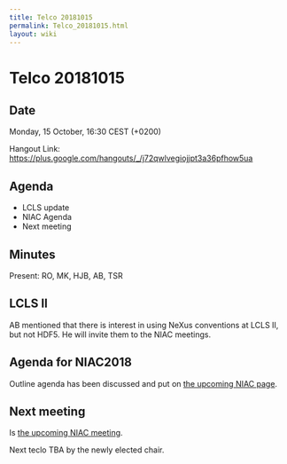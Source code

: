 ```yaml
---
title: Telco 20181015
permalink: Telco_20181015.html
layout: wiki
---
```

Telco 20181015
==============

Date
----

Monday, 15 October, 16:30 CEST (+0200)

<!-- end of autogeneration -->

Hangout Link:
<https://plus.google.com/hangouts/_/j72qwlvegiojjpt3a36pfhow5ua>


Agenda
------

-   LCLS update
-   NIAC Agenda
-   Next meeting

Minutes
-------

Present: RO, MK, HJB, AB, TSR

## LCLS II

AB mentioned that there is interest in using NeXus conventions at LCLS II, but
not HDF5. He will invite them to the NIAC meetings.

## Agenda for NIAC2018

Outline agenda has been discussed and put on [the upcoming NIAC page](NIAC2018.html).

## Next meeting

Is [the upcoming NIAC meeting](NIAC2018.html).

Next teclo TBA by the newly elected chair.
